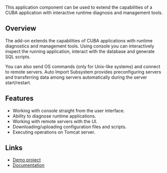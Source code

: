 This application component can be used to extend the capabilities of a CUBA application with interactive runtime diagnosis and management tools.


## Overview

The add-on extends the capabilities of CUBA applications with runtime diagnostics and management tools. Using console you can interactively inspect the running application, interact with the database and generate SQL scripts. 

You can also send OS commands (only for Unix-like systems) and connect to remote servers. Auto Import Subsystem provides preconfiguring servers and transferring data among servers automatically during the server start/restart. 

## Features
- Working with console straight from the user interface.
- Ability to diagnose runtime applications.
- Working with remote servers with the UI.
- Downloading/uploading configuration files and scripts.
- Executing operations on Tomcat server.

## Links
- [Demo project](https://github.com/cuba-platform/admin-tools-demo)
- [Documentation](https://github.com/cuba-platform/admin-tools-addon/blob/master/README.md)